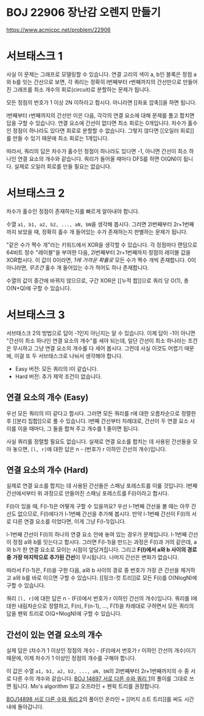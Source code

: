 # BOJ 22906 장난감 오렌지 만들기
https://www.acmicpc.net/problem/22906

# 서브태스크 1
사실 이 문제는 그래프로 모델링할 수 있습니다. 연결 고리의 색이 a, b인 블록은 정점 a와 b를 잇는 간선으로 보면, 각 쿼리는 정확히 l번째부터 r번째까지의 간선만으로 만들어진 그래프를 최소 개수의 회로(circuit)로 분할하는 문제가 됩니다.

모든 정점의 번호가 1 이상 2N 이하라고 합시다. 아니라면 [[좌표 압축]]을 하면 됩니다.

l번째부터 r번째까지의 간선만 이은 다음, 각각의 연결 요소에 대해 문제를 풀고 합치면 답을 구할 수 있습니다. 연결 요소에 간선이 없다면 최소 회로는 0개입니다. 차수가 홀수인 정점이 하나라도 있다면 회로로 분할할 수 없습니다. 그렇지 않다면 [[오일러 회로]]를 만들 수 있기 때문에 최소 회로는 1개입니다.

따라서, 쿼리의 답은 차수가 홀수인 정점이 하나라도 있다면 -1, 아니면 간선이 최소 하나인 연결 요소의 개수와 같습니다. 쿼리가 들어올 때마다 DFS를 하면 O(QN)이 됩니다. 실제로 오일러 회로를 만들 필요는 없습니다.

# 서브태스크 2
차수가 홀수인 정점이 존재하는지를 빠르게 알아내야 합니다.

수열 `a1, b1, a2, b2, ..., aN, bN`을 생각해 봅시다. 그러면 2l번째부터 2r+1번째까지 보았을 때, 정확히 홀수 개 들어있는 수가 존재하는지 판별하는 문제가 됩니다.

"같은 수가 짝수 개"라는 키워드에서 XOR을 생각할 수 있습니다. 각 정점마다 랜덤으로 64비트 정수 "레이블"을 부여한 다음, 2l번째부터 2r+1번째까지 정점의 레이블 값을 XOR합시다. 이 값이 0이라면, *1에  가까운 확률로* 모든 수가 짝수 개씩 존재합니다. 0이 아니라면, *무조건* 홀수 개 들어있는 수가 적어도 하나 존재합니다.

수열의 값이 중간에 바뀌지 않으므로, 구간 XOR은 [[누적 합]]으로 쿼리 당 O(1), 총 O(N+Q)에 구할 수 있습니다.

# 서브태스크 3
서브태스크 2의 방법으로 답이 -1인지 아닌지는 알 수 있습니다. 이제 답이 -1이 아니면 "간선이 최소 하나인 연결 요소의 개수"를 세야 되는데, 일단 간선이 최소 하나라는 조건은 무시하고 그냥 연결 요소의 개수를 다 세어 봅시다. 그런데 사실 이것도 어렵기 때문에, 이걸 또 두 서브태스크로 나눠서 생각해야 합니다.

- Easy 버전: 모든 쿼리의 l이 같습니다.
- Hard 버전: 추가 제약 조건이 없습니다.

## 연결 요소의 개수 (Easy)

우선 모든 쿼리의 l이 같다고 합시다. 그러면 모든 쿼리를 r에 대한 오름차순으로 정렬한 후 [[분리 집합]]으로 풀 수 있습니다. l번째 간선부터 차례대로, 간선이 두 연결 요소 사이를 이을 때마다, 그 둘을 합쳐 주고 개수를 1 줄이면 됩니다.

사실 쿼리를 정렬할 필요도 없습니다. 실제로 연결 요소를 합치는 데 사용된 간선들을 모아 놓으면, `[l, r]`에 대한 답은 n - (번호가 r 이하인 간선의 개수)입니다.

## 연결 요소의 개수 (Hard)

실제로 연결 요소를 합치는 데 사용된 간선들은 스패닝 포레스트를 이룰 것입니다. l번째 간선에서부터 위 과정으로 만들어진 스패닝 포레스트를 F(l)이라고 합시다.

F(l)이 있을 때, F(l-1)은 어떻게 구할 수 있을까요? 우선 l-1번째 간선을 볼 때는 아무 간선도 없으므로, F(l)에다가 l-1번째 간선을 추가해 봅시다. 만약 l-1번째 간선이 F(l)의 서로 다른 연결 요소를 이었다면, 이게 그냥 F(l-1)입니다.

l-1번째 간선이 F(l)의 하나의 연결 요소 안에 놓여 있는 경우가 문제입니다. l-1번째 간선이 정점 a와 b를 잇는다고 합시다. 그러면 F(l-1)을 만드는 과정은 F(l)과 거의 같은데, a와 b가 한 연결 요소로 모이는 시점이 앞당겨집니다. 그리고 **F(l)에서 a와 b 사이의 경로 중 가장 마지막으로 추가된 간선**이 무시됩니다. 나머지 간선은 변화가 없습니다.

따라서 F(l-1)은, F(l)을 구한 다음, a와 b 사이의 경로 중 번호가 가장 큰 간선을 제거하고 a와 b를 바로 이으면 구할 수 있습니다. [[링크-컷 트리]]로 모든 F(i)를 O(NlogN)에 구할 수 있습니다.

쿼리 `[l, r]`에 대한 답은 n - (F(l)에서 번호가 r 이하인 간선의 개수)입니다. 쿼리를 l에 대한 내림차순으로 정렬하고, F(n), F(n-1), ..., F(1)을 차례대로 구하면서 모든 쿼리의 답을 펜윅 트리로 O(Q+NlogN)에 구할 수 있습니다.

## 간선이 있는 연결 요소의 개수
실제 답은 (차수가 1 이상인 정점의 개수) - (F(l)에서 번호가 r 이하인 간선의 개수)이기 때문에, 이제 차수가 1 이상인 정점의 개수를 구해야 합니다.

이 값은 수열 `a1, b1, a2, b2, ..., aN, bN`의 2l번째부터 2r+1번째까지의 수 중 서로 다른 수의 개수와 같습니다. [BOJ 14897 서로 다른 수와 쿼리 1](https://www.acmicpc.net/problem/14897)의 풀이를 그대로 쓰면 됩니다. Mo's algorithm 말고 오프라인 + 펜윅 트리를 권장합니다.

[BOJ14898 서로 다른 수와 쿼리 2](https://www.acmicpc.net/problem/14898)의 풀이인 온라인 + [[머지 소트 트리]]를 써도 시간 내에 돌아갑니다.